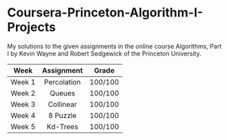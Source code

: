 # Coursera-Princeton-Algorithm-I-Projects
My solutions to the given assignments in the online course Algorithms, Part I by Kevin Wayne and Robert Sedgewick of the Princeton University.

| Week          | Assignment    |Grade  |
| ------------- |:-------------:| :-----:|
| Week 1        | Percolation   |100/100| 
| Week 2        | Queues        |100/100| 
| Week 3        | Collinear     |100/100|
| Week 4        | 8 Puzzle      |100/100|
| Week 5        | Kd-Trees      |100/100|
